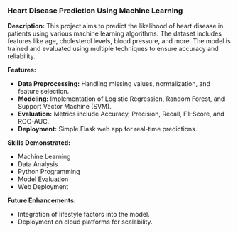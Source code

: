 ### **Heart Disease Prediction Using Machine Learning**

**Description:**
This project aims to predict the likelihood of heart disease in patients using various machine learning algorithms. The dataset includes features like age, cholesterol levels, blood pressure, and more. The model is trained and evaluated using multiple techniques to ensure accuracy and reliability.

**Features:**
- **Data Preprocessing:** Handling missing values, normalization, and feature selection.
- **Modeling:** Implementation of Logistic Regression, Random Forest, and Support Vector Machine (SVM).
- **Evaluation:** Metrics include Accuracy, Precision, Recall, F1-Score, and ROC-AUC.
- **Deployment:** Simple Flask web app for real-time predictions.

**Skills Demonstrated:**
- Machine Learning
- Data Analysis
- Python Programming
- Model Evaluation
- Web Deployment

**Future Enhancements:**
- Integration of lifestyle factors into the model.
- Deployment on cloud platforms for scalability.




